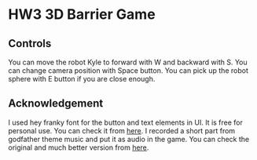 # HW3 3D Barrier Game 
## Controls
You can move the robot Kyle to forward with W and backward with S.
You can change camera position with Space button.
You can pick up the robot sphere with E button if you are close enough.

## Acknowledgement
I used hey franky font for the button and text elements in UI. It is free for personal use. You can check it from [here](https://www.dafont.com/hey-franky.font).
I recorded a short part from godfather theme music and put it as audio in the game. You can check the original and much better version from [here](https://www.youtube.com/watch?v=HWqKPWO5T4o).
